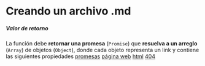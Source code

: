 # Creando un archivo .md
##### Valor de retorno

La función debe **retornar una promesa** (`Promise`) que **resuelva a un arreglo**
(`Array`) de objetos (`Object`), donde cada objeto representa un link y contiene
las siguientes propiedades
[promesas](https://developer.mozilla.org/es/docs/Web/JavaScript/Guide/Using_promises)
[página web](https://angieli13.github.io/DEV003-data-lovers/)
[html](https://es.wikipedia.org/wiki/HTML)
[404](https://angieli13.github.io/DEV003)
